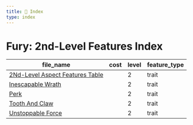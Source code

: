 ```yaml
---
title: 📑 Index
type: index
---
```


# Fury: 2nd-Level Features Index

| file_name                                                                | cost | level | feature_type |
| ------------------------------------------------------------------------ | ---- | ----- | ------------ |
| [2Nd-Level Aspect Features Table](2Nd-Level%20Aspect%20Features%20Table) |      | 2     | trait        |
| [Inescapable Wrath](Inescapable%20Wrath)                                 |      | 2     | trait        |
| [Perk](Perk)                                                             |      | 2     | trait        |
| [Tooth And Claw](Tooth%20And%20Claw)                                     |      | 2     | trait        |
| [Unstoppable Force](Unstoppable%20Force)                                 |      | 2     | trait        |
